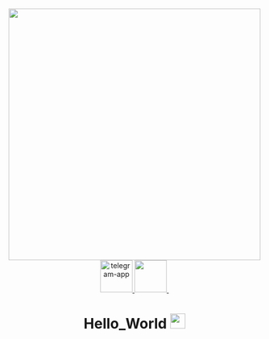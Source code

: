 ### 
<div id="header" align="center">
  <img src="https://s9.gifyu.com/images/SZiBp.gif" width="500"/>
</div>
<div id="badges" align="center">
  
  <a href="telegram.me/siferony">
    <img width="64" height="64" src="https://img.icons8.com/nolan/64/telegram-app.png" alt="telegram-app"/>
  </a>
  <a href="your-youtube-URL">
    <img width="64" height="64" src="https://img.icons8.com/nolan/64/youtube-play.png" alt"=youtube-play"/>
  </a>
  <a>
    <img src="https://komarev.com/ghpvc/?AdequacyOFF=your-github-AdequacyOFF&style=flat-square&color=blue" alt=""/>
  </a>
  <h1>
  Hello_World
    <img src="https://media.giphy.com/media/hvRJCLFzcasrR4ia7z/giphy.gif" width="30px"/>
  </h1>
  
</div>


<!--
**AdequacyOFF/AdequacyOFF** is a ✨ _special_ ✨ repository because its `README.md` (this file) appears on your GitHub profile.

Here are some ideas to get you started:

- 🔭 I’m currently working on ...
- 🌱 I’m currently learning ...
- 👯 I’m looking to collaborate on ...
- 🤔 I’m looking for help with ...
- 💬 Ask me about ...
- 📫 How to reach me: ...
- 😄 Pronouns: ...
- ⚡ Fun fact: ...
-->
